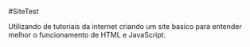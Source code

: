#SiteTest

Utilizando de tutoriais da internet criando um site basico para entender melhor o funcionamento de HTML e JavaScript.